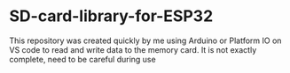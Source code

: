 # SD-card-library-for-ESP32
This repository was created quickly by me using Arduino or Platform IO on VS code to read and write data to the memory card. It is not exactly complete, need to be careful during use
